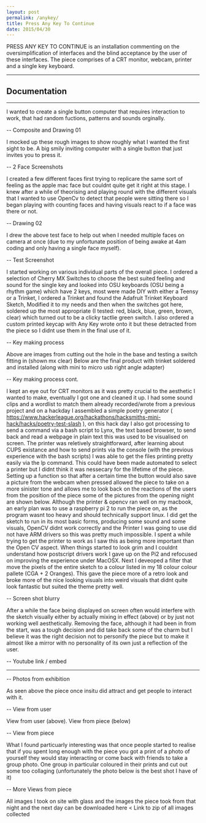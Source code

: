 ```yaml
---
layout: post
permalink: /anykey/
title: Press Any Key To Continue
date: 2015/04/30
---
```


PRESS ANY KEY TO CONTINUE is an installation commenting on the oversimplification of interfaces and the blind acceptance by the user of these interfaces. The piece comprises of a CRT monitor, webcam, printer and a single key keyboard.

---

## Documentation

---

I wanted to create a single button computer that requires interaction to work, that had random fuctions, patterns and sounds orginally.

-- Composite and Drawing 01

I mocked up these rough images to show  roughly what I wanted the first sight to be. A big smily inviting computer with a single button that just invites you to press it.

-- 2 Face Screenshots

I created a few different faces first trying to replicare the same sort of feeling as the apple mac face but couldnt quite get it right at this stage.
I knew after a while of theorising and playing round with the different visuals that I wanted to use OpenCv to detect that people were sitting there so I began playing with counting faces and having visuals react to if a face was there or not.

-- Drawing 02

I drew the above test face to help out when I needed multiple faces on camera at once (due to my unfortunate position of being awake at 4am coding and only having a single face myself).

-- Test Screenshot

I started working on various individual parts of the overall piece.
I ordered a selection of Cherry MX Switches to choose the best suited feeling and sound for the single key and looked into OSU keyboards (OSU being a rhythm game) which have 2 keys, most were made DIY with either a Teensy or a Trinket, I ordered a Trinket and found the Adafruit Trinket Keyboard Sketch, Modified it to my needs and then when the switches got here, soldered up the most appropriate (I tested: red, black, blue, green, brown, clear) which turned out to be a clicky tactlie green switch.
I also ordered a custom printed keycap with Any Key wrote onto it but these detracted from the piece so I didnt use them in the final use of it.

-- Key making process

Above are images from cutting out the hole in the base and testing a switch fitting in (shown mx clear)
Below are the final product with trinket soldered and installed (along with mini to micro usb right angle adapter)

-- Key making process cont.

I kept an eye out for CRT monitors as it was pretty crucial to the aesthetic I wanted to make, eventually I got one and cleaned it up.
I had some sound clips and a wordlist to match them already recorded/wrote from a previous project and on a hackday I assembled a simple poetry generator ( https://www.hackerleague.org/hackathons/hacksmiths-mini-hack/hacks/poetry-test-slash ), on this hack day I also got processing to send a command via a bash script to Lynx, the text based browser, to send back and read a webpage in plain text this was used to be visualised on screen.
The printer was reletively straightforward, after learning about CUPS existance and how to send prints via the console (with the previous experience with the bash scripts) I was able to get the files printing pretty easily via the lp command. This could have been made automated to select a printer but I didnt think it was nessecary for the lifetime of the piece.
Setting up a function so that after a certain time the button would also save a picture from the webcam when pressed allowed the piece to take on a more sinister tone and allows me to look back on the reactions of the users from the position of the piece some of the pictures from the opening night are shown below.
Although the printer & opencv ran well on my macbook, an early plan was to use a raspberry pi 2 to run the piece on, as the program wasnt too heavy and should technically support linux. I did get the sketch to run in its most basic forms, producing some sound and some visuals, OpenCV didnt work correctly and the Printer I was going to use did not have ARM drivers so this was pretty much impossible. I spent a while trying to get the printer to work as I saw this as being more important than the Open CV aspect. When things started to look grim and I couldnt understand how postscript drivers work I gave up on the Pi2 and refocused on improving the experience under MacOSX.
Next I deveoped a filter that move the pixels of the entire sketch to a colour listed in my 18 colour colour pallete (CGA + 2 Oranges). This gave the piece more of a retro look and broke more of the nice looking visuals into weird visuals that didnt quite look fantastic but suited the theme pretty well.

-- Screen shot blurry

After a while the face being displayed on screen often would interfere with the sketch visually either by actually mixing in effect (above) or by just not working well aesthetically. Removing the face, although it had been in from the start, was a tough decision and did take back some of the charm but I believe it was the right decision not to personify the piece but to make it almost like a mirror with no personality of its own just a reflection of the user.

-- Youtube link / embed

---

-- Photos from exhibition

As seen above the piece once insitu did attract and get people to interact with it.

-- View from user

View from user (above). View from piece (below)

-- View from piece

What I found particuarly interesting was that once people started to realise that if you spent long enough with the piece you got a print of a photo of yourself they would stay interacting or come back with friends to take a group photo. One group in particular coloured in their prints and cut out some too collaging (unfortunately the photo below is the best shot I have of it)

-- More Views from piece

All images I took on site with glass and the images the piece took from that night and the next day can be downloaded here < Link to zip of all images collected
